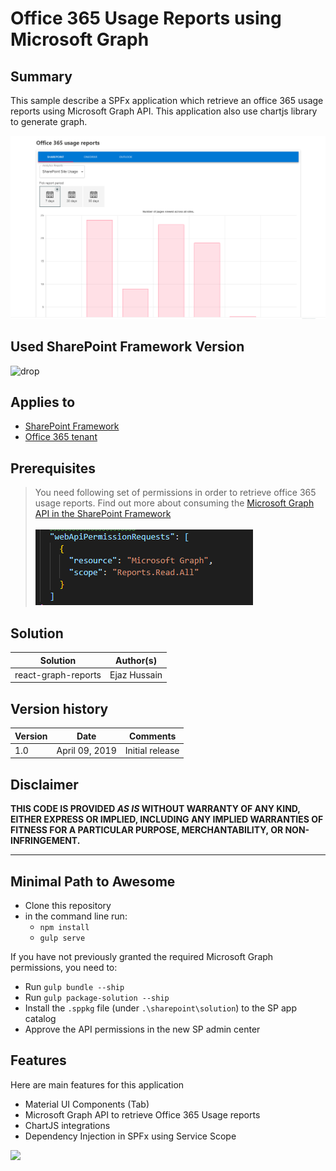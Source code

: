 # Office 365 Usage Reports using Microsoft Graph

## Summary
This sample describe a SPFx application which retrieve an office 365 usage reports using Microsoft Graph API. This application also use chartjs library to generate graph.


![Office 365 Usage Reports using Microsoft Graph API](./assets/react-graph-reports.gif)

## Used SharePoint Framework Version 
![drop](https://img.shields.io/badge/version-1.8.0-green.svg)

## Applies to

* [SharePoint Framework](https://docs.microsoft.com/sharepoint/dev/spfx/sharepoint-framework-overview)
* [Office 365 tenant](https://docs.microsoft.com/sharepoint/dev/spfx/set-up-your-development-environment)

## Prerequisites
 
> You need following set of permissions in order to retrieve office 365 usage reports. Find out more about consuming the [Microsoft Graph API in the SharePoint Framework](https://docs.microsoft.com/en-us/sharepoint/dev/spfx/use-aad-tutorial)<br><br>![Microsoft Graph API Permissions](./assets/graph-api-permissions-usage-reports.png) 


## Solution

Solution|Author(s)
--------|---------
react-graph-reports | Ejaz Hussain

## Version history

Version|Date|Comments
-------|----|--------
1.0|April 09, 2019|Initial release

## Disclaimer
**THIS CODE IS PROVIDED *AS IS* WITHOUT WARRANTY OF ANY KIND, EITHER EXPRESS OR IMPLIED, INCLUDING ANY IMPLIED WARRANTIES OF FITNESS FOR A PARTICULAR PURPOSE, MERCHANTABILITY, OR NON-INFRINGEMENT.**

---

## Minimal Path to Awesome

- Clone this repository
- in the command line run:
  - `npm install`
  - `gulp serve`

If you have not previously granted the required Microsoft Graph permissions, you need to:

- Run `gulp bundle --ship`
- Run `gulp package-solution --ship`
- Install the `.sppkg` file (under `.\sharepoint\solution`) to the SP app catalog
- Approve the API permissions in the new SP admin center

## Features
Here are main features for this application

- Material UI Components (Tab)
- Microsoft Graph API to retrieve Office 365 Usage reports
- ChartJS integrations
- Dependency Injection in SPFx using Service Scope

<img src="https://telemetry.sharepointpnp.com/sp-dev-fx-webparts/samples/react-graph-reports" />
